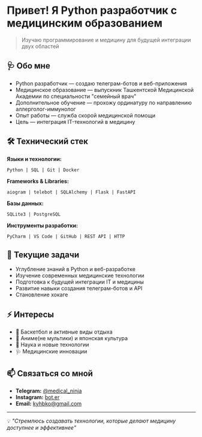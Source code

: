 # Привет! Я Python разработчик с медицинским образованием

> Изучаю программирование и медицину для будущей интеграции двух областей

## 🩺 Обо мне

- Python разработчик — создаю телеграм-ботов и веб-приложения
- Медицинское образование — выпускник Ташкентской Медицинской Академии по специальности "семейный врач"
- Дополнительное обучение — прохожу ординатуру по направлению аллерголог-иммунолог
- Опыт работы — служба скорой медицинской помощи
- Цель — интеграция IT-технологий в медицину

## 🛠️ Технический стек

**Языки и технологии:**
```
Python | SQL | Git | Docker
```

**Frameworks & Libraries:**
```
aiogram | telebot | SQLAlchemy | Flask | FastAPI
```

**Базы данных:**
```
SQLite3 | PostgreSQL
```

**Инструменты разработки:**
```
PyCharm | VS Code | GitHub | REST API | HTTP
```

## 🎯 Текущие задачи

- Углубление знаний в Python и веб-разработке
- Изучение современных медицинские технологии  
- Подготовка к будущей интеграции IT и медицины
- Развитие навыки создания телеграм-ботов и API
- Становление хокаге

## ⚡ Интересы

- 🏀 Баскетбол и активные виды отдыха
- 🎌 Аниме(не мультики) и японская культура
- 🔬 Наука и новые технологии
- 🩺 Медицинские инновации

## 📫 Связаться со мной

- **Telegram:** [@medical_ninja](https://t.me/medical_ninja)
- **Instagram:** [bot.er](https://instagram.com/bot.er)
- **Email:** kyhbko@gmail.com

---

💡 *"Стремлюсь создавать технологии, которые делают медицину доступнее и эффективнее"*
